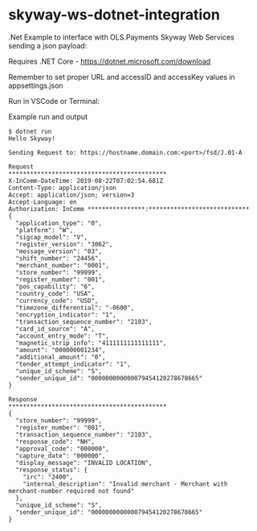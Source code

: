 # skyway-ws-dotnet-integration
.Net Example to interface with OLS.Payments Skyway Web Services sending a json payload:

Requires .NET Core - https://dotnet.microsoft.com/download

Remember to set proper URL and accessID and accessKey values in appsettings.json

Run in VSCode or Terminal:

Example run and output

```
$ dotnet run
Hello Skyway!

Sending Request to: https://hostname.domain.com:<port>/fsd/J.01-A

Request
********************************************
X-InComm-DateTime: 2019-08-22T07:02:54.681Z
Content-Type: application/json
Accept: application/json; version=3
Accept-Language: en
Authorization: InComm ****************:****************************
{
  "application_type": "0",
  "platform": "W",
  "sigcap_model": "V",
  "register_version": "3062",
  "message_version": "03",
  "shift_number": "24456",
  "merchant_number": "0001",
  "store_number": "99999",
  "register_number": "001",
  "pos_capability": "6",
  "country_code": "USA",
  "currency_code": "USD",
  "timezone_differential": "-0600",
  "encryption_indicator": "1",
  "transaction_sequence_number": "2103",
  "card_id_source": "A",
  "account_entry_mode": "T",
  "magnetic_strip_info": "4111111111111111",
  "amount": "000000001234",
  "additional_amount": "0",
  "tender_attempt_indicator": "1",
  "unique_id_scheme": "S",
  "sender_unique_id": "000000000000079454120278678665"
}

Response
********************************************
{
  "store_number": "99999",
  "register_number": "001",
  "transaction_sequence_number": "2103",
  "response_code": "NH",
  "approval_code": "000000",
  "capture_date": "000000",
  "display_message": "INVALID LOCATION",
  "response_status": {
    "irc": "2400",
    "internal_description": "Invalid merchant - Merchant with merchant-number required not found"
  },
  "unique_id_scheme": "S",
  "sender_unique_id": "000000000000079454120278678665"
}
```
